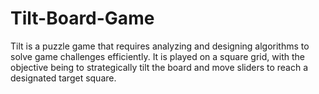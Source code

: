 # Tilt-Board-Game
Tilt is a puzzle game that requires analyzing and designing algorithms to solve game challenges efficiently. It is played on a square grid, with the objective being to strategically tilt the board and move sliders to reach a designated target square.

